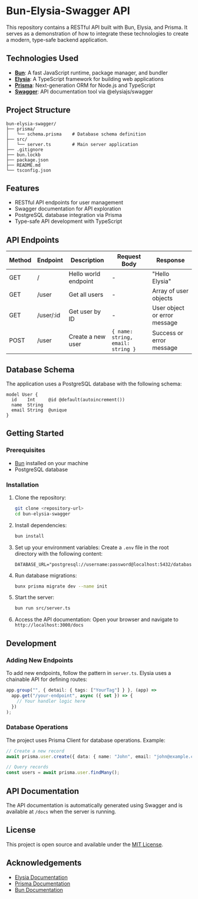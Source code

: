 # Bun-Elysia-Swagger API

This repository contains a RESTful API built with Bun, Elysia, and Prisma. It serves as a demonstration of how to integrate these technologies to create a modern, type-safe backend application.

## Technologies Used

- **[Bun](https://bun.sh/)**: A fast JavaScript runtime, package manager, and bundler
- **[Elysia](https://elysiajs.com/)**: A TypeScript framework for building web applications
- **[Prisma](https://www.prisma.io/)**: Next-generation ORM for Node.js and TypeScript
- **[Swagger](https://swagger.io/)**: API documentation tool via @elysiajs/swagger

## Project Structure

```
bun-elysia-swagger/
├── prisma/
│   └── schema.prisma    # Database schema definition
├── src/
│   └── server.ts        # Main server application
├── .gitignore
├── bun.lockb
├── package.json
├── README.md
└── tsconfig.json
```

## Features

- RESTful API endpoints for user management
- Swagger documentation for API exploration
- PostgreSQL database integration via Prisma
- Type-safe API development with TypeScript

## API Endpoints

| Method | Endpoint    | Description                 | Request Body                                | Response                      |
|--------|-------------|-----------------------------|---------------------------------------------|-------------------------------|
| GET    | /           | Hello world endpoint        | -                                           | "Hello Elysia"                |
| GET    | /user       | Get all users               | -                                           | Array of user objects         |
| GET    | /user/:id   | Get user by ID              | -                                           | User object or error message  |
| POST   | /user       | Create a new user           | `{ name: string, email: string }`           | Success or error message      |

## Database Schema

The application uses a PostgreSQL database with the following schema:

```prisma
model User {
  id    Int     @id @default(autoincrement())
  name  String
  email String  @unique
}
```

## Getting Started

### Prerequisites

- [Bun](https://bun.sh/) installed on your machine
- PostgreSQL database

### Installation

1. Clone the repository:
   ```bash
   git clone <repository-url>
   cd bun-elysia-swagger
   ```

2. Install dependencies:
   ```bash
   bun install
   ```

3. Set up your environment variables:
   Create a `.env` file in the root directory with the following content:
   ```
   DATABASE_URL="postgresql://username:password@localhost:5432/database_name"
   ```

4. Run database migrations:
   ```bash
   bunx prisma migrate dev --name init
   ```

5. Start the server:
   ```bash
   bun run src/server.ts
   ```

6. Access the API documentation:
   Open your browser and navigate to `http://localhost:3000/docs`

## Development

### Adding New Endpoints

To add new endpoints, follow the pattern in `server.ts`. Elysia uses a chainable API for defining routes:

```typescript
app.group("", { detail: { tags: ["YourTag"] } }, (app) =>
  app.get("/your-endpoint", async ({ set }) => {
    // Your handler logic here
  })
);
```

### Database Operations

The project uses Prisma Client for database operations. Example:

```typescript
// Create a new record
await prisma.user.create({ data: { name: "John", email: "john@example.com" } });

// Query records
const users = await prisma.user.findMany();
```

## API Documentation

The API documentation is automatically generated using Swagger and is available at `/docs` when the server is running.

## License

This project is open source and available under the [MIT License](LICENSE).

## Acknowledgements

- [Elysia Documentation](https://elysiajs.com/docs)
- [Prisma Documentation](https://www.prisma.io/docs)
- [Bun Documentation](https://bun.sh/docs)